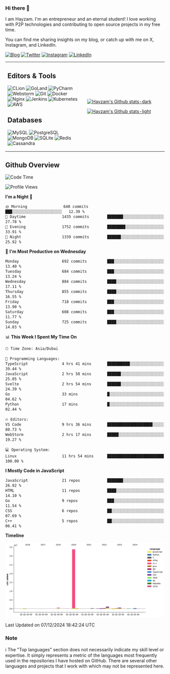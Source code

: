 ### Hi there 👋

I am Hayzam. I'm an entrepreneur and an eternal student! I love working with P2P technologies and contributing to open source projects in my free time.

You can find me sharing insights on my blog, or catch up with me on X, Instagram, and LinkedIn.

[![Blog](https://img.shields.io/badge/Blog-%2312100E.svg?&style=for-the-badge&logo=medium&logoColor=white)](https://hayzam.com)
[![Twitter](https://img.shields.io/badge/Twitter-%231DA1F2.svg?&style=for-the-badge&logo=X&logoColor=white)](https://twitter.com/hayzam_js)
[![Instagram](https://img.shields.io/badge/Instagram-%23E4405F.svg?&style=for-the-badge&logo=instagram&logoColor=white)](https://instagram.com/hayzam.ts)
[![LinkedIn](https://img.shields.io/badge/LinkedIn-%230077B5.svg?&style=for-the-badge&logo=linkedin&logoColor=white)](https://www.linkedin.com/in/hayzam-s-2b9b95139/)

<table width="100%">
<tr>
<td width="50%">

## Editors & Tools

![CLion](https://img.shields.io/badge/-CLion-000000?style=flat&logo=CLion)
![GoLand](https://img.shields.io/badge/-GoLand-000000?style=flat&logo=Goland)
![PyCharm](https://img.shields.io/badge/-PyCharm-000000?style=flat&logo=PyCharm)
![Webstorm](https://img.shields.io/badge/-WebStorm-000000?style=flat&logo=WebStorm)
![Git](https://img.shields.io/badge/-Git-000000?style=flat&logo=git)
![Docker](https://img.shields.io/badge/-Docker-000000?style=flat&logo=docker)
![Nginx](https://img.shields.io/badge/-Nginx-000000?style=flat&logo=nginx)
![Jenkins](https://img.shields.io/badge/-Jenkins-000000?style=flat&logo=jenkins)
![Kubernetes](https://img.shields.io/badge/-Kubernetes-000000?style=flat&logo=kubernetes)
![AWS](https://img.shields.io/badge/-AWS-000000?style=flat&logo=amazon-aws)

## Databases

![MySQL](https://img.shields.io/badge/-MySQL-000000?style=flat&logo=mysql)
![PostgreSQL](https://img.shields.io/badge/-PostgreSQL-000000?style=flat&logo=postgresql)
![MongoDB](https://img.shields.io/badge/-MongoDB-000000?style=flat&logo=mongodb)
![SQLite](https://img.shields.io/badge/-SQLite-000000?style=flat&logo=sqlite)
![Redis](https://img.shields.io/badge/-Redis-000000?style=flat&logo=redis)
![Cassandra](https://img.shields.io/badge/-Cassandra-000000?style=flat&logo=apache-cassandra)
</div>

<td width="50%">
 
[![Hayzam's Github stats-dark](https://github-readme-stats.vercel.app/api?username=hayzamjs&show_icons=true&theme=dark#gh-dark-mode-only)](https://github.com/anuraghazra/github-readme-stats#gh-dark-mode-only)
 
[![Hayzam's Github stats-light](https://github-readme-stats.vercel.app/api?username=hayzamjs&show_icons=true&theme=default#gh-light-mode-only)](https://github.com/anuraghazra/github-readme-stats#gh-light-mode-only)

</td>
</tr>
</table>
 
## Github Overview


<!--START_SECTION:waka-->
![Code Time](http://img.shields.io/badge/Code%20Time-1%2C428%20hrs%206%20mins-blue)

![Profile Views](http://img.shields.io/badge/Profile%20Views-0-blue)

**I'm a Night 🦉** 

```text
🌞 Morning                640 commits         ███░░░░░░░░░░░░░░░░░░░░░░   12.39 % 
🌆 Daytime                1435 commits        ███████░░░░░░░░░░░░░░░░░░   27.78 % 
🌃 Evening                1752 commits        ████████░░░░░░░░░░░░░░░░░   33.91 % 
🌙 Night                  1339 commits        ██████░░░░░░░░░░░░░░░░░░░   25.92 % 
```
📅 **I'm Most Productive on Wednesday** 

```text
Monday                   692 commits         ███░░░░░░░░░░░░░░░░░░░░░░   13.40 % 
Tuesday                  684 commits         ███░░░░░░░░░░░░░░░░░░░░░░   13.24 % 
Wednesday                884 commits         ████░░░░░░░░░░░░░░░░░░░░░   17.11 % 
Thursday                 855 commits         ████░░░░░░░░░░░░░░░░░░░░░   16.55 % 
Friday                   718 commits         ███░░░░░░░░░░░░░░░░░░░░░░   13.90 % 
Saturday                 608 commits         ███░░░░░░░░░░░░░░░░░░░░░░   11.77 % 
Sunday                   725 commits         ████░░░░░░░░░░░░░░░░░░░░░   14.03 % 
```


📊 **This Week I Spent My Time On** 

```text
🕑︎ Time Zone: Asia/Dubai

💬 Programming Languages: 
TypeScript               4 hrs 41 mins       ██████████░░░░░░░░░░░░░░░   39.44 % 
JavaScript               2 hrs 58 mins       ██████░░░░░░░░░░░░░░░░░░░   25.05 % 
Svelte                   2 hrs 54 mins       ██████░░░░░░░░░░░░░░░░░░░   24.39 % 
Go                       33 mins             █░░░░░░░░░░░░░░░░░░░░░░░░   04.62 % 
Python                   17 mins             █░░░░░░░░░░░░░░░░░░░░░░░░   02.44 % 

🔥 Editors: 
VS Code                  9 hrs 36 mins       ████████████████████░░░░░   80.73 % 
WebStorm                 2 hrs 17 mins       █████░░░░░░░░░░░░░░░░░░░░   19.27 % 

💻 Operating System: 
Linux                    11 hrs 54 mins      █████████████████████████   100.00 % 
```

**I Mostly Code in JavaScript** 

```text
JavaScript               21 repos            ███████░░░░░░░░░░░░░░░░░░   26.92 % 
HTML                     11 repos            ████░░░░░░░░░░░░░░░░░░░░░   14.10 % 
Go                       9 repos             ███░░░░░░░░░░░░░░░░░░░░░░   11.54 % 
CSS                      6 repos             ██░░░░░░░░░░░░░░░░░░░░░░░   07.69 % 
C++                      5 repos             ██░░░░░░░░░░░░░░░░░░░░░░░   06.41 % 
```



**Timeline**

![Lines of Code chart](https://raw.githubusercontent.com/hayzamjs/hayzamjs/main/assets/bar_graph.png)


 Last Updated on 07/12/2024 18:42:24 UTC
<!--END_SECTION:waka-->


### Note 

:information_source: The "Top languages" section does not necessarily indicate my skill level or expertise. It simply represents a metric of the languages most frequently used in the repositories I have hosted on GitHub. There are several other languages and projects that I work with which may not be represented here. 

